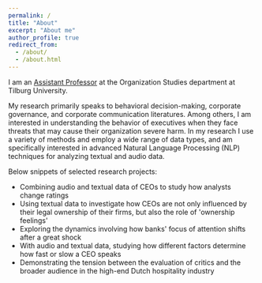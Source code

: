 ```yaml
---
permalink: /
title: "About"
excerpt: "About me"
author_profile: true
redirect_from: 
  - /about/
  - /about.html
---
```


I am an [Assistant Professor](https://www.tilburguniversity.edu/nl/medewerkers/j-l-m-berns) at the Organization Studies department at Tilburg University.

My research primarily speaks to behavioral decision-making, corporate governance, and corporate communication literatures. Among others, I am interested in understanding the behavior of executives when they face threats that may cause their organization severe harm. In my research I use a variety of methods and employ a wide range of data types, and am specifically interested in advanced Natural Language Processing (NLP) techniques for analyzing textual and audio data.

Below snippets of selected research projects:
- Combining audio and textual data of CEOs to study how analysts change ratings
- Using textual data to investigate how CEOs are not only influenced by their legal ownership of their firms, but also the role of 'ownership feelings'
- Exploring the dynamics involving how banks' focus of attention shifts after a great shock
- With audio and textual data, studying how different factors determine how fast or slow a CEO speaks
- Demonstrating the tension between the evaluation of critics and the broader audience in the high-end Dutch hospitality industry